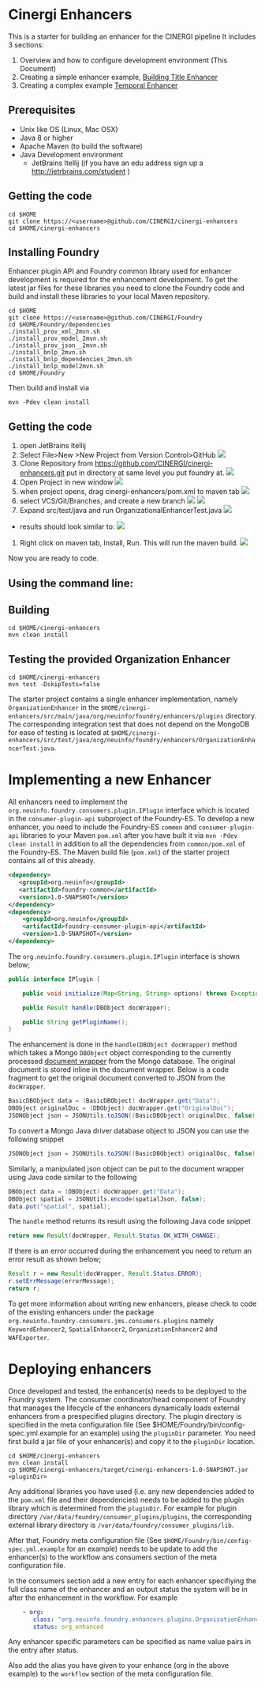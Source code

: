 Cinergi Enhancers
=================

This is a starter for building an enhancer for the CINERGI pipeline
It includes 3 sections:

1. Overview and how to configure development environment (This Document)
1. Creating a simple enhancer example, [Building Title Enhancer](BuildingEnhancer.md)
1. Creating a complex example [Temporal Enhancer](TemporalEnhancer.md)
 
Prerequisites
-------------

* Unix like OS (Linux, Mac OSX)
* Java 8 or higher
* Apache Maven (to build the software)
* Java Development environment
  * JetBrains Itellij (if you have an edu address sign up a http://jetrbrains.com/student )


Getting the code
----------------

    cd $HOME
    git clone https://<username>@github.com/CINERGI/cinergi-enhancers
    cd $HOME/cinergi-enhancers

Installing Foundry 
------------------

Enhancer plugin API and Foundry common library used for enhancer development is required for the enhancement development. To get the latest jar files for these libraries you need to clone the Foundry code and build and install these libraries to your local Maven repository.

    cd $HOME
    git clone https://<username>@github.com/CINERGI/Foundry
    cd $HOME/Foundry/dependencies
    ./install_prov_xml_2mvn.sh
    ./install_prov_model_2mvn.sh
    ./install_prov_json__2mvn.sh
    ./install_bnlp_2mvn.sh
    ./install_bnlp_dependencies_2mvn.sh
    ./install_bnlp_model2mvn.sh
    cd $HOME/Foundry

Then build and install via

    mvn -Pdev clean install

Getting the code
----------------

1. open JetBrains Itellij 
1. Select File>New >New Project from Version Control>GitHub  ![](images/NewProject.JPG)
1. Clone Repository from https://github.com/CINERGI/cinergi-enhancers.git 
put in directory at same level you put foundry at.  ![](images/NewProject.JPG)
1. Open Project in new window ![](images/3OpenProject.JPG)
1. when project opens, drag cinergi-enhancers/pom.xml to maven tab ![](images/4.projectopen.JPG)
1. select VCS/Git/Branches, and create a new branch ![](images/5.createbranchmenu.JPG) ![](images/6.createnewbranch.JPG)
1. Expand src/test/java and run OrganizationalEnhancerTest.java ![](images/7.runOrgTest.JPG)
  * results should look similar to: ![](images/8.runtest.JPG)
1. Right click on maven tab, Install, Run. This will run the maven build.
![](images/9.mavenbuildinstall.JPG)

Now you are ready to code.

Using the command line:
-----------------------

Building
--------

    cd $HOME/cinergi-enhancers
    mvn clean install


Testing the provided Organization Enhancer
------------------------------------------

    cd $HOME/cinergi-enhancers
    mvn test -DskipTests=false

The starter project contains a single enhancer implementation, namely `OrganizationEnhancer` in the `$HOME/cinergi-enhancers/src/main/java/org/neuinfo/foundry/enhancers/plugins` directory.
The corresponding integration test that does not depend on the MongoDB for ease of testing is located at `$HOME/cinergi-enhancers/src/test/java/org/neuinfo/foundry/enhancers/OrganizationEnhancerTest.java`.

# Implementing a new Enhancer

All enhancers need to implement the `org.neuinfo.foundry.consumers.plugin.IPlugin` interface which is located 
in the `consumer-plugin-api` subproject of the Foundry-ES. To develop a new enhancer, you need to include 
the Foundry-ES `common` and `consumer-plugin-api` libraries to your Maven `pom.xml` after you have built it 
via `mvn -Pdev clean install` in addition to all the dependencies from `common/pom.xml` of the Foundry-ES. The Maven build file (`pom.xml`) of the 
starter project contains all of this already.

```xml
<dependency>
   <groupId>org.neuinfo</groupId>
   <artifactId>foundry-common</artifactId>
   <version>1.0-SNAPSHOT</version>
</dependency>
<dependency>
    <groupId>org.neuinfo</groupId>
    <artifactId>foundry-consumer-plugin-api</artifactId>
    <version>1.0-SNAPSHOT</version>
</dependency>

```

The `org.neuinfo.foundry.consumers.plugin.IPlugin` interface is shown below; 

```java
public interface IPlugin {

    public void initialize(Map<String, String> options) throws Exception;

    public Result handle(DBObject docWrapper);

    public String getPluginName();
}
```

The enhancement is done in the `handle(DBObject docWrapper)` method which takes a Mongo `DBObject` 
object corresponding to the currently processed [document wrapper](doc/doc_ingestion.md) from the Mongo database. 
The original document is stored inline in the document wrapper. 
Below is a code fragment to get the original document converted to JSON from the `docWrapper`.

```java
BasicDBObject data = (BasicDBObject) docWrapper.get("Data");
DBObject originalDoc = (DBObject) docWrapper.get("OriginalDoc");
JSONObject json = JSONUtils.toJSON((BasicDBObject) originalDoc, false);

```

To convert a Mongo Java driver database object to JSON you can use the following snippet

```java
JSONObject json = JSONUtils.toJSON((BasicDBObject) originalDoc, false);
```

Similarly, a manipulated json object can be put to the document wrapper using Java code similar to the following

```java
DBObject data = (DBObject) docWrapper.get("Data");
DBObject spatial = JSONUtils.encode(spatialJson, false);
data.put("spatial", spatial);
```

The `handle` method returns its result using the following Java code snippet

```java
return new Result(docWrapper, Result.Status.OK_WITH_CHANGE);
```

If there is an error occurred during the enhancement you need to return an error result as shown below;

```java
Result r = new Result(docWrapper, Result.Status.ERROR);
r.setErrMessage(errorMessage);
return r;
```

To get more information about writing new enhancers, please check to code of the existing enhancers under the 
package `org.neuinfo.foundry.consumers.jms.consumers.plugins` namely 
`KeywordEnhancer2`, `SpatialEnhancer2`, `OrganizationEnhancer2` and `WAFExporter`.

# Deploying enhancers

Once developed and tested, the enhancer(s) needs to be deployed to the Foundry system. The consumer coordinator/head component of Foundry that manages the lifecycle of the enhancers dynamically loads external enhancers from a prespecified plugins directory. The plugin directory is specified in the meta configuration file (See $HOME/Foundry/bin/config-spec.yml.example for an example) using the `pluginDir` parameter. 
You need first build a jar file of your enhancer(s) and copy it to the `pluginDir` location. 

    cd $HOME/cinergi-enhancers
    mvn clean install
    cp $HOME/cinergi-enhancers/target/cinergi-enhancers-1.0-SNAPSHOT.jar <pluginDir>

Any additional libraries you have used (i.e. any new dependencies added to the `pom.xml` file and their dependencies) needs to be added to the plugin library which is determined from the `pluginDir`. For example for plugin directory `/var/data/foundry/consumer_plugins/plugins`, the corresponding external library directory is `/var/data/foundry/consumer_plugins/lib`.

After that, Foundry meta configuration file (See `$HOME/Foundry/bin/config-spec.yml.example` for an example) needs to be update to add the enhancer(s) to the 
workflow ans consumers section of the meta configuration file. 

In the consumers section add a new entry for each enhancer specifiying the full class name of the enhancer and an output status the system will be in after the enhancement in the workflow. For example

```YAML
    - org:
       class: "org.neuinfo.foundry.enhancers.plugins.OrganizationEnhancer"
       status: org_enhanced

```
Any enhancer specific parameters can be specified as name value pairs in the entry after status.

Also add the alias you have given to your enhance (org in the above example) to the `workflow` section of the meta configuration file.


    






